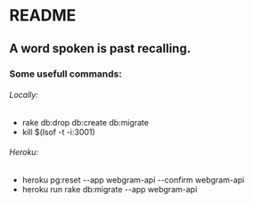 # README

## A word spoken is past recalling.
### Some usefull commands:

###### Locally:
 - rake db:drop db:create db:migrate
 - kill $(lsof -t -i:3001)
###### Heroku:
 - heroku pg:reset --app webgram-api --confirm webgram-api
 - heroku run rake db:migrate --app webgram-api


